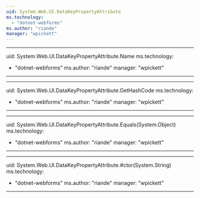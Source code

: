 ```yaml
---
uid: System.Web.UI.DataKeyPropertyAttribute
ms.technology: 
  - "dotnet-webforms"
ms.author: "riande"
manager: "wpickett"
---
```


---
uid: System.Web.UI.DataKeyPropertyAttribute.Name
ms.technology: 
  - "dotnet-webforms"
ms.author: "riande"
manager: "wpickett"
---

---
uid: System.Web.UI.DataKeyPropertyAttribute.GetHashCode
ms.technology: 
  - "dotnet-webforms"
ms.author: "riande"
manager: "wpickett"
---

---
uid: System.Web.UI.DataKeyPropertyAttribute.Equals(System.Object)
ms.technology: 
  - "dotnet-webforms"
ms.author: "riande"
manager: "wpickett"
---

---
uid: System.Web.UI.DataKeyPropertyAttribute.#ctor(System.String)
ms.technology: 
  - "dotnet-webforms"
ms.author: "riande"
manager: "wpickett"
---
